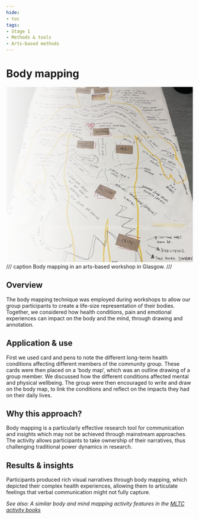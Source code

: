 ```yaml
---
hide:
- toc
tags: 
- Stage 1
- Methods & tools
- Arts-based methods
--- 
```


# Body mapping 

![Activity books](../assets/body-mapping.png)
/// caption
Body mapping in an arts-based workshop in Glasgow.
///

## Overview  
The body mapping technique was employed during workshops to allow our group participants to create a life-size representation of their bodies. Together, we considered how health conditions, pain and emotional experiences can impact on the body and the mind, through drawing and annotation.  

## Application & use  
First we used card and pens to note the different long-term health conditions affecting different members of the community group. These cards were then placed on a ‘body map’, which was an outline drawing of a group member. We discussed how the different conditions affected mental and physical wellbeing. The group were then encouraged to write and draw on the body map, to link the conditions and reflect on the impacts they had on their daily lives. 

## Why this approach?  
Body mapping is a particularly effective research tool for communication and insights which may not be achieved through mainstream approaches. The activity allows participants to take ownership of their narratives, thus challenging traditional power dynamics in research.

## Results & insights   
Participants produced rich visual narratives through body mapping, which depicted their complex health experiences, allowing them to articulate feelings that verbal communication might not fully capture. 

*See also: A similar body and mind mapping activity features in the [MLTC activity books](activity-book.md)*
